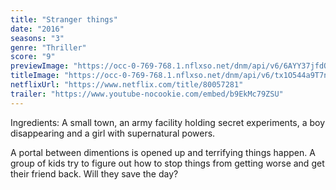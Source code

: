```yaml
---
title: "Stranger things"
date: "2016"
seasons: "3"
genre: "Thriller"
score: "9"
previewImage: "https://occ-0-769-768.1.nflxso.net/dnm/api/v6/6AYY37jfdO6hpXcMjf9Yu5cnmO0/AAAABSoEEFwl0i4fmFQmSDQOZ_OrshmrVV7tbLEw9X7mLRBtmyyJ5Hkw1Fda2WG-AqIBQ6hEF4sqUEnT_VLeBCpVRcAhiwm-.jpg"
titleImage: "https://occ-0-769-768.1.nflxso.net/dnm/api/v6/tx1O544a9T7n8Z_G12qaboulQQE/AAAABXURwJOxrQ65DCB9qLq4XMUQqDXvJEgxlKPVFmixBZVGMMIm2ntHP0fSgNzZA9epg8Re85xj2nE4GnIfFnux1b99rypxWgCaPMe_Mytf4CPec5pblLPkmXUS2Zqm3HTnPo_mEgX1MKt5K2xioly_cxOofv18-c122JMJoHMz5aA6tQ.png"
netflixUrl: "https://www.netflix.com/title/80057281"
trailer: "https://www.youtube-nocookie.com/embed/b9EkMc79ZSU"
---
```


Ingredients: A small town, an army facility holding secret experiments, a boy disappearing and a girl with supernatural powers.

A portal between dimentions is opened up and terrifying things happen. A group of kids try to figure out how to stop things from getting worse and get their friend back.  Will they save the day?
